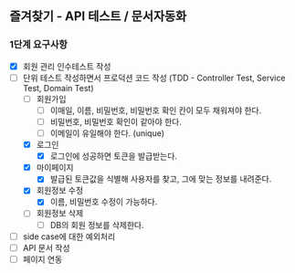 ## 즐겨찾기 - API 테스트 / 문서자동화

### 1단계 요구사항
- [x] 회원 관리 인수테스트 작성
- [ ] 단위 테스트 작성하면서 프로덕션 코드 작성 (TDD - Controller Test, Service Test, Domain Test)
    - [ ] 회원가입
        - [ ] 이매일, 이름, 비밀번호, 비밀번호 확인 칸이 모두 채워져야 한다.
        - [ ] 비밀번호, 비밀번호 확인이 같아야 한다.
        - [ ] 이메일이 유일해야 한다. (unique)
    - [x] 로그인
        - [x] 로그인에 성공하면 토큰을 발급받는다.
    - [x] 마이페이지
        - [x] 발급된 토큰값을 식별해 사용자를 찾고, 그에 맞는 정보를 내려준다.
    - [x] 회원정보 수정
        - [x] 이름, 비밀번호 수정이 가능하다.
    - [ ] 회원정보 삭제
        - [ ] DB의 회원 정보를 삭제한다.
- [ ] side case에 대한 예외처리
- [ ] API 문서 작성
- [ ] 페이지 연동